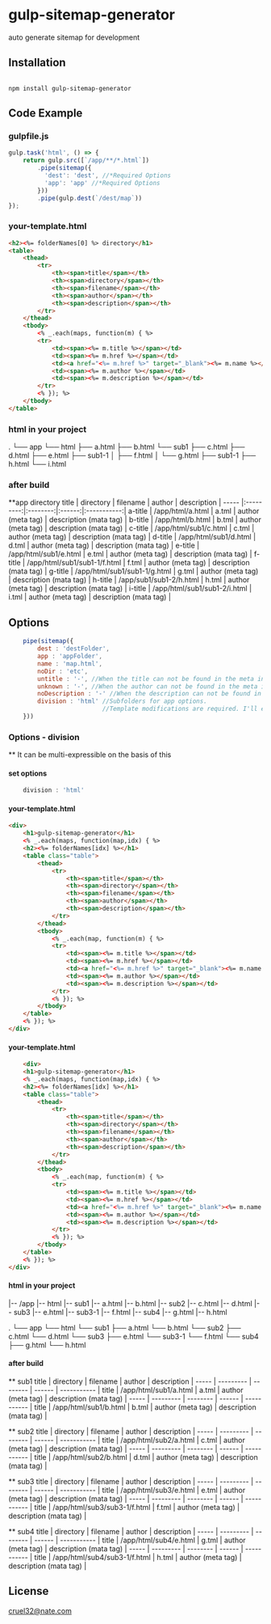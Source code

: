 # gulp-sitemap-generator
auto generate sitemap for development

## Installation

<pre><code>
npm install gulp-sitemap-generator
</code></pre>

## Code Example

### gulpfile.js
```javascript
gulp.task('html', () => {
    return gulp.src([`/app/**/*.html`])
        .pipe(sitemap({
          'dest': 'dest', //*Required Options
          'app': 'app' //*Required Options
        }))
        .pipe(gulp.dest(`/dest/map`))
});
```

### your-template.html
```html
<h2><%= folderNames[0] %> directory</h1>
<table>
    <thead>
        <tr>
            <th><span>title</span></th>
            <th><span>directory</span></th>
            <th><span>filename</span></th>
            <th><span>author</span></th>
            <th><span>description</span></th>
        </tr>
    </thead>
    <tbody>
        <% _.each(maps, function(m) { %>
        <tr>
            <td><span><%= m.title %></span></td>
            <td><span><%= m.href %></span></td>
            <td><a href="<%= m.href %>" target="_blank"><%= m.name %></a></td>
            <td><span><%= m.author %></span></td>
            <td><span><%= m.description %></span></td>
        </tr>
        <% }); %>
    </tbody>
</table>
```

### html in your project

.
└── app
    └── html
        ├── a.html
        ├── b.html
        └── sub1
            ├── c.html
            ├── d.html
            ├── e.html
            ├── sub1-1
            │    ├── f.html
            │    └── g.html
            ├── sub1-1
                 ├── h.html
                 └── i.html


### after build

**app directory 
title | directory | filename | author | description |
----- |:---------:|:--------:|:------:|:-----------:|
a-title | /app/html/a.html | a.tml | author (meta tag) | description (mata tag) |
b-title | /app/html/b.html | b.tml | author (meta tag) | description (mata tag) |
c-title | /app/html/sub1/c.html | c.tml | author (meta tag) | description (mata tag) |
d-title | /app/html/sub1/d.html | d.tml | author (meta tag) | description (mata tag) |
e-title | /app/html/sub1/e.html | e.tml | author (meta tag) | description (mata tag) |
f-title | /app/html/sub1/sub1-1/f.html | f.tml | author (meta tag) | description (mata tag) |
g-title | /app/html/sub1/sub1-1/g.html | g.tml | author (meta tag) | description (mata tag) |
h-title | /app/sub1/sub1-2/h.html | h.tml | author (meta tag) | description (mata tag) |
i-title | /app/html/sub1/sub1-2/i.html | i.tml | author (meta tag) | description (mata tag) |


## Options
```javascript
    pipe(sitemap({
        dest : 'destFolder',
        app : 'appFolder',
        name : 'map.html',
        noDir : 'etc',
        untitle : '-', //When the title can not be found in the meta information
        unknown : '-', //When the author can not be found in the meta information
        noDescription : '-' //When the description can not be found in the meta information
        division : 'html' //Subfolders for app options.
                          //Template modifications are required. I'll explain it further below.
    }))
```

### Options - division
** It can be multi-expressible on the basis of this

#### set options
```javascript
    division : 'html'
```
#### your-template.html
```html
<div>
    <h1>gulp-sitemap-generator</h1>
    <% _.each(maps, function(map,idx) { %>
    <h2><%= folderNames[idx] %></h1>
    <table class="table">
        <thead>
            <tr>
                <th><span>title</span></th>
                <th><span>directory</span></th>
                <th><span>filename</span></th>
                <th><span>author</span></th>
                <th><span>description</span></th>
            </tr>
        </thead>
        <tbody>
            <% _.each(map, function(m) { %>
            <tr>
                <td><span><%= m.title %></span></td>
                <td><span><%= m.href %></span></td>
                <td><a href="<%= m.href %>" target="_blank"><%= m.name %></a></td>
                <td><span><%= m.author %></span></td>
                <td><span><%= m.description %></span></td>
            </tr>
            <% }); %>
        </tbody>
    </table>
    <% }); %>
</div>    
```

#### your-template.html
```html
    <div>
    <h1>gulp-sitemap-generator</h1>
    <% _.each(maps, function(map,idx) { %>
    <h2><%= folderNames[idx] %></h1>
    <table class="table">
        <thead>
            <tr>
                <th><span>title</span></th>
                <th><span>directory</span></th>
                <th><span>filename</span></th>
                <th><span>author</span></th>
                <th><span>description</span></th>
            </tr>
        </thead>
        <tbody>
            <% _.each(map, function(m) { %>
            <tr>
                <td><span><%= m.title %></span></td>
                <td><span><%= m.href %></span></td>
                <td><a href="<%= m.href %>" target="_blank"><%= m.name %></a></td>
                <td><span><%= m.author %></span></td>
                <td><span><%= m.description %></span></td>
            </tr>
            <% }); %>
        </tbody>
    </table>
    <% }); %>
</div>    
```
#### html in your project
|-- /app
    |-- html
        |-- sub1
            |-- a.html
            |-- b.html
        |-- sub2
            |-- c.html
            |-- d.html
        |-- sub3
            |-- e.html
            |-- sub3-1
                |-- f.html
        |-- sub4
            |-- g.html
            |-- h.html

.
└── app
    └── html
        └── sub1
            ├── a.html
            └── b.html
        └── sub2
            ├── c.html
            └── d.html
        └── sub3
            ├── e.html
            └── sub3-1
                 └── f.html
        └── sub4
            ├── g.html
            └── h.html
                       

#### after build

** sub1
title | directory | filename | author | description |
----- | --------- | -------- | ------ | ----------- |
title | /app/html/sub1/a.html | a.tml | author (meta tag) | description (mata tag) |
----- | --------- | -------- | ------ | ----------- |
title | /app/html/sub1/b.html | b.tml | author (meta tag) | description (mata tag) |

** sub2
title | directory | filename | author | description |
----- | --------- | -------- | ------ | ----------- |
title | /app/html/sub2/a.html | c.tml | author (meta tag) | description (mata tag) |
----- | --------- | -------- | ------ | ----------- |
title | /app/html/sub2/b.html | d.tml | author (meta tag) | description (mata tag) |

** sub3
title | directory | filename | author | description |
----- | --------- | -------- | ------ | ----------- |
title | /app/html/sub3/e.html | e.tml | author (meta tag) | description (mata tag) |
----- | --------- | -------- | ------ | ----------- |
title | /app/html/sub3/sub3-1/f.html | f.tml | author (meta tag) | description (mata tag) |

** sub4
title | directory | filename | author | description |
----- | --------- | -------- | ------ | ----------- |
title | /app/html/sub4/e.html | g.tml | author (meta tag) | description (mata tag) |
----- | --------- | -------- | ------ | ----------- |
title | /app/html/sub4/sub3-1/f.html | h.tml | author (meta tag) | description (mata tag) |



## License
cruel32@nate.com
